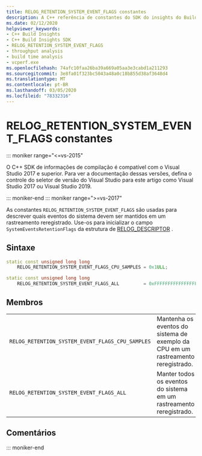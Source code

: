 ```yaml
---
title: RELOG_RETENTION_SYSTEM_EVENT_FLAGS constantes
description: A C++ referência de constantes do SDK do insights do Build RELOG_RETENTION_SYSTEM_EVENT_FLAGS.
ms.date: 02/12/2020
helpviewer_keywords:
- C++ Build Insights
- C++ Build Insights SDK
- RELOG_RETENTION_SYSTEM_EVENT_FLAGS
- throughput analysis
- build time analysis
- vcperf.exe
ms.openlocfilehash: 74afc10faa26ba39a669a05aa3e3cabd1a211293
ms.sourcegitcommit: 3e8fa01f323bc5043a48a0c18b855d38af3648d4
ms.translationtype: MT
ms.contentlocale: pt-BR
ms.lasthandoff: 03/05/2020
ms.locfileid: "78332316"
---
```

# <a name="relog_retention_system_event_flags-constants"></a>RELOG_RETENTION_SYSTEM_EVENT_FLAGS constantes

::: moniker range="<=vs-2015"

O C++ SDK de informações de compilação é compatível com o Visual Studio 2017 e superior. Para ver a documentação dessas versões, defina o controle do seletor de versão do Visual Studio para este artigo como Visual Studio 2017 ou Visual Studio 2019.

::: moniker-end
::: moniker range=">=vs-2017"

As constantes `RELOG_RETENTION_SYSTEM_EVENT_FLAGS` são usadas para descrever quais eventos do sistema devem ser mantidos em um rastreamento reregistrado. Use-os para inicializar o campo `SystemEventsRetentionFlags` da estrutura de [RELOG_DESCRIPTOR](relog-descriptor-struct.md) .

## <a name="syntax"></a>Sintaxe

```cpp
static const unsigned long long
    RELOG_RETENTION_SYSTEM_EVENT_FLAGS_CPU_SAMPLES = 0x1ULL;

static const unsigned long long
    RELOG_RETENTION_SYSTEM_EVENT_FLAGS_ALL         = 0xFFFFFFFFFFFFFFFFULL;
```

## <a name="members"></a>Membros

|  |  |
|--|--|
| `RELOG_RETENTION_SYSTEM_EVENT_FLAGS_CPU_SAMPLES` | Mantenha os eventos do sistema de exemplo da CPU em um rastreamento reregistrado. |
| `RELOG_RETENTION_SYSTEM_EVENT_FLAGS_ALL` | Manter todos os eventos do sistema em um rastreamento reregistrado. |

## <a name="remarks"></a>Comentários

::: moniker-end
